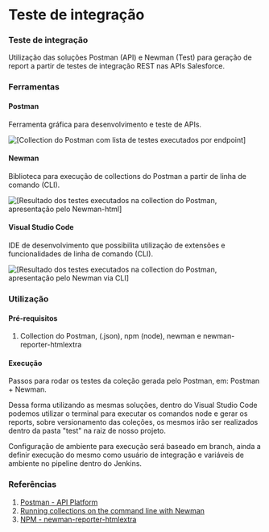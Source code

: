 # Teste de integração

### Teste de integração

Utilização das soluções Postman (API) e Newman (Test) para geração de report a partir de testes de integração REST nas APIs Salesforce.

### Ferramentas

#### Postman

Ferramenta gráfica para desenvolvimento e teste de APIs.&#x20;

![\[Collection do Postman com lista de testes executados por endpoint\]](https://user-images.githubusercontent.com/15347353/152425266-8747491b-188f-4397-be3a-f319ec3b755f.png)

#### Newman

Biblioteca para execução de collections do Postman a partir de linha de comando (CLI).

![\[Resultado dos testes executados na collection do Postman, apresentação pelo Newman-html\]](https://user-images.githubusercontent.com/15347353/152426139-72a6a44b-4035-41c5-8da3-9eba77888574.png)

#### Visual Studio Code

IDE de desenvolvimento que possibilita utilização de extensões e funcionalidades de linha de comando (CLI).

![\[Resultado dos testes executados na collection do Postman, apresentação pelo Newman via CLI\]](https://user-images.githubusercontent.com/15347353/152425345-00e8ddf5-5864-4693-b4a8-c47c1bb4929b.png)

### Utilização

#### Pré-requisitos

1. Collection do Postman, (.json), npm (node), newman e newman-reporter-htmlextra

#### Execução

Passos para rodar os testes da coleção gerada pelo Postman, em: Postman + Newman.

Dessa forma utilizando as mesmas soluções, dentro do Visual Studio Code podemos utilizar o terminal para executar os comandos node e gerar os reports, sobre versionamento das coleções, os mesmos irão ser realizados dentro da pasta "test" na raiz de nosso projeto.

Configuração de ambiente para execução será baseado em branch, ainda a definir execução do mesmo como usuário de integração e variáveis de ambiente no pipeline dentro do Jenkins.

### Referências

1. [Postman - API Platform](https://www.postman.com)
2. [Running collections on the command line with Newman](https://learning.postman.com/docs/running-collections/using-newman-cli/command-line-integration-with-newman/#:\~:text=Newman%20is%20a%20command%2Dline,directly%20from%20the%20command%20line.\&text=Newman%20maintains%20feature%20parity%20with,the%20collection%20runner%20in%20Postman.)
3. [NPM - newman-reporter-htmlextra](https://www.npmjs.com/package/newman-reporter-htmlextra)
